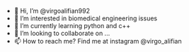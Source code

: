 - 👋 Hi, I’m @virgoalifian992
- 👀 I’m interested in biomedical engineering issues
- 🌱 I’m currently learning python and c++
- 💞️ I’m looking to collaborate on ...
- 📫 How to reach me? Find me at instagram @virgo_alifian

<!---
virgoalifian992/virgoalifian992 is a ✨ special ✨ repository because its `README.md` (this file) appears on your GitHub profile.
You can click the Preview link to take a look at your changes.
--->

